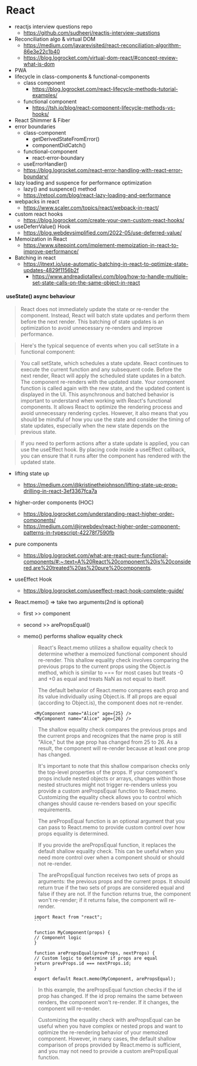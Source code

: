 # React

- reactjs interview questions repo
  - https://github.com/sudheerj/reactjs-interview-questions
- Reconciliation algo & virtual DOM
  - https://medium.com/javarevisited/react-reconciliation-algorithm-86e3e22c1b40
  - https://blog.logrocket.com/virtual-dom-react/#concept-review-what-is-dom
- PWA
- lifecycle in class-components & functional-components
  - class component
    - https://blog.logrocket.com/react-lifecycle-methods-tutorial-examples/
  - functional component
    - https://tsh.io/blog/react-component-lifecycle-methods-vs-hooks/
- React Shimmer & Fiber
- error boundaries
  - class-component
    - getDerivedStateFromError()
    - componentDidCatch()
  - functional-component
    - react-error-boundary
  - useErrorHandler()
  - https://blog.logrocket.com/react-error-handling-with-react-error-boundary/
- lazy loading and suspence for performance optimization
  - lazy() and suspence() method
  - https://retool.com/blog/react-lazy-loading-and-performance
- webpacks in react
  - https://www.scaler.com/topics/react/webpack-in-react/
- custom react hooks
  - https://blog.logrocket.com/create-your-own-custom-react-hooks/
- useDeferrValue() Hook
  - https://blog.webdevsimplified.com/2022-05/use-deferred-value/
- Memoization in React
  - https://www.sitepoint.com/implement-memoization-in-react-to-improve-performance/
- Batching in react
  - https://itnext.io/use-automatic-batching-in-react-to-optimize-state-updates-4829f1156b2f
    - https://www.andreadiotallevi.com/blog/how-to-handle-multiple-set-state-calls-on-the-same-object-in-react

#### useState() async behaviour

> React does not immediately update the state or re-render the component. Instead, React will batch state updates and perform them before the next render. This batching of state updates is an optimization to avoid unnecessary re-renders and improve performance.

> Here's the typical sequence of events when you call setState in a functional component:

> You call setState, which schedules a state update.
> React continues to execute the current function and any subsequent code.
> Before the next render, React will apply the scheduled state updates in a batch.
> The component re-renders with the updated state.
> Your component function is called again with the new state, and the updated content is displayed in the UI.
> This asynchronous and batched behavior is important to understand when working with React's functional components. It allows React to optimize the rendering process and avoid unnecessary rendering cycles. However, it also means that you should be mindful of how you use the state and consider the timing of state updates, especially when the new state depends on the previous state.

> If you need to perform actions after a state update is applied, you can use the useEffect hook. By placing code inside a useEffect callback, you can ensure that it runs after the component has rendered with the updated state.

- lifting state up
  - https://medium.com/@kristinethejohnson/lifting-state-up-prop-drilling-in-react-3ef3367fca7a
- higher-order components (HOC)
  - https://blog.logrocket.com/understanding-react-higher-order-components/
  - https://medium.com/@jrwebdev/react-higher-order-component-patterns-in-typescript-42278f7590fb
- pure components
  - https://blog.logrocket.com/what-are-react-pure-functional-components/#:~:text=A%20React%20component%20is%20considered,are%20treated%20as%20pure%20components.
- useEffect Hook
  - https://blog.logrocket.com/useeffect-react-hook-complete-guide/
- React.memo() => take two arguments(2nd is optional)

  - first >> component
  - second >> arePropsEqual()
  - memo() performs shallow equality check

    > React's React.memo utilizes a shallow equality check to determine whether a memoized functional component should re-render. This shallow equality check involves comparing the previous props to the current props using the Object.is method, which is similar to === for most cases but treats -0 and +0 as equal and treats NaN as not equal to itself.

    > The default behavior of React.memo compares each prop and its value individually using Object.is. If all props are equal (according to Object.is), the component does not re-render.

    ```
        <MyComponent name="Alice" age={25} />
        <MyComponent name="Alice" age={26} />
    ```

    > The shallow equality check compares the previous props and the current props and recognizes that the name prop is still "Alice," but the age prop has changed from 25 to 26. As a result, the component will re-render because at least one prop has changed.

    > It's important to note that this shallow comparison checks only the top-level properties of the props. If your component's props include nested objects or arrays, changes within those nested structures might not trigger re-renders unless you provide a custom arePropsEqual function to React.memo. Customizing the equality check allows you to control which changes should cause re-renders based on your specific requirements.

    > The arePropsEqual function is an optional argument that you can pass to React.memo to provide custom control over how props equality is determined.

    > If you provide the arePropsEqual function, it replaces the default shallow equality check. This can be useful when you need more control over when a component should or should not re-render.

    > The arePropsEqual function receives two sets of props as arguments: the previous props and the current props. It should return true if the two sets of props are considered equal and false if they are not. If the function returns true, the component won't re-render; if it returns false, the component will re-render.

    ````
        import React from "react";
        ```

        function MyComponent(props) {
        // Component logic
        }

        function arePropsEqual(prevProps, nextProps) {
        // Custom logic to determine if props are equal
        return prevProps.id === nextProps.id;
        }

        export default React.memo(MyComponent, arePropsEqual);

    ````

    > In this example, the arePropsEqual function checks if the id prop has changed. If the id prop remains the same between renders, the component won't re-render. If it changes, the component will re-render.

    > Customizing the equality check with arePropsEqual can be useful when you have complex or nested props and want to optimize the re-rendering behavior of your memoized component. However, in many cases, the default shallow comparison of props provided by React.memo is sufficient, and you may not need to provide a custom arePropsEqual function.
